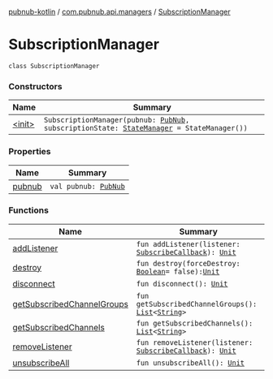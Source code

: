 [pubnub-kotlin](../../index.md) / [com.pubnub.api.managers](../index.md) / [SubscriptionManager](./index.md)

# SubscriptionManager

`class SubscriptionManager`

### Constructors

| Name | Summary |
|---|---|
| [&lt;init&gt;](-init-.md) | `SubscriptionManager(pubnub: `[`PubNub`](../../com.pubnub.api/-pub-nub/index.md)`, subscriptionState: `[`StateManager`](../-state-manager/index.md)` = StateManager())` |

### Properties

| Name | Summary |
|---|---|
| [pubnub](pubnub.md) | `val pubnub: `[`PubNub`](../../com.pubnub.api/-pub-nub/index.md) |

### Functions

| Name | Summary |
|---|---|
| [addListener](add-listener.md) | `fun addListener(listener: `[`SubscribeCallback`](../../com.pubnub.api.callbacks/-subscribe-callback/index.md)`): `[`Unit`](https://kotlinlang.org/api/latest/jvm/stdlib/kotlin/-unit/index.html) |
| [destroy](destroy.md) | `fun destroy(forceDestroy: `[`Boolean`](https://kotlinlang.org/api/latest/jvm/stdlib/kotlin/-boolean/index.html)` = false): `[`Unit`](https://kotlinlang.org/api/latest/jvm/stdlib/kotlin/-unit/index.html) |
| [disconnect](disconnect.md) | `fun disconnect(): `[`Unit`](https://kotlinlang.org/api/latest/jvm/stdlib/kotlin/-unit/index.html) |
| [getSubscribedChannelGroups](get-subscribed-channel-groups.md) | `fun getSubscribedChannelGroups(): `[`List`](https://kotlinlang.org/api/latest/jvm/stdlib/kotlin.collections/-list/index.html)`<`[`String`](https://kotlinlang.org/api/latest/jvm/stdlib/kotlin/-string/index.html)`>` |
| [getSubscribedChannels](get-subscribed-channels.md) | `fun getSubscribedChannels(): `[`List`](https://kotlinlang.org/api/latest/jvm/stdlib/kotlin.collections/-list/index.html)`<`[`String`](https://kotlinlang.org/api/latest/jvm/stdlib/kotlin/-string/index.html)`>` |
| [removeListener](remove-listener.md) | `fun removeListener(listener: `[`SubscribeCallback`](../../com.pubnub.api.callbacks/-subscribe-callback/index.md)`): `[`Unit`](https://kotlinlang.org/api/latest/jvm/stdlib/kotlin/-unit/index.html) |
| [unsubscribeAll](unsubscribe-all.md) | `fun unsubscribeAll(): `[`Unit`](https://kotlinlang.org/api/latest/jvm/stdlib/kotlin/-unit/index.html) |
